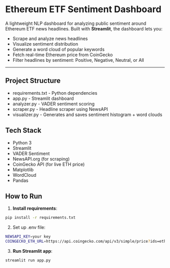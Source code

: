 # Ethereum ETF Sentiment Dashboard

A lightweight NLP dashboard for analyzing public sentiment around Ethereum ETF news headlines. Built with **Streamlit**, the dashboard lets you:

- Scrape and analyze news headlines  
- Visualize sentiment distribution  
- Generate a word cloud of popular keywords  
- Fetch real-time Ethereum price from CoinGecko  
- Filter headlines by sentiment: Positive, Negative, Neutral, or All  

---

## Project Structure
- requirements.txt - Python dependencies
- app.py - Streamlit dashboard
- analyzer.py - VADER sentiment scoring
- scraper.py - Headline scraper using NewsAPI
- visualizer.py - Generates and saves sentiment histogram + word clouds  

## Tech Stack
- Python 3
- Streamlit
- VADER Sentiment
- NewsAPI.org (for scraping)
- CoinGecko API (for live ETH price)
- Matplotlib 
- WordCloud
- Pandas

## How to Run
1. **Install requirements**:
```bash
pip install -r requirements.txt
```

2. Set up .env file:
```bash
NEWSAPI_KEY=your key
COINGECKO_ETH_URL=https://api.coingecko.com/api/v3/simple/price?ids=ethereum&vs_currencies=usd
```

3. **Run Streamlit app**:
```bash
streamlit run app.py
```